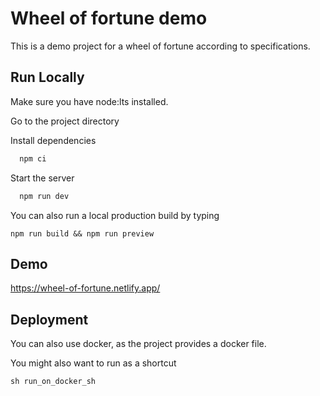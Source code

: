 
# Wheel of fortune demo

This is a demo project for a wheel of fortune according to specifications.



## Run Locally

Make sure you have node:lts installed.

Go to the project directory

Install dependencies

```bash
  npm ci
```

Start the server

```bash
  npm run dev
```

You can also run a local production build by typing

```
npm run build && npm run preview
```


## Demo

https://wheel-of-fortune.netlify.app/


## Deployment

You can also use docker, as the project provides a docker file.

You might also want to run as a shortcut 

```
sh run_on_docker_sh
``` 